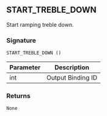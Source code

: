 ## START\_TREBLE\_DOWN

Start ramping treble down.


### Signature

`START_TREBLE_DOWN ()`


| Parameter | Description |
| --- | --- |
| int | Output Binding ID |


### Returns

`None`